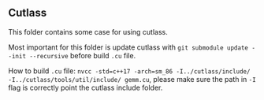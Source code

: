 ## Cutlass
This folder contains some case for using cutlass.

Most important for this folder is update cutlass with `git submodule update --init --recursive` before build `.cu` file.

How to build `.cu` file: `nvcc -std=c++17 -arch=sm_86 -I../cutlass/include/ -I../cutlass/tools/util/include/ gemm.cu`, please make sure the path in `-I` flag is correctly point the cutlass include folder.

